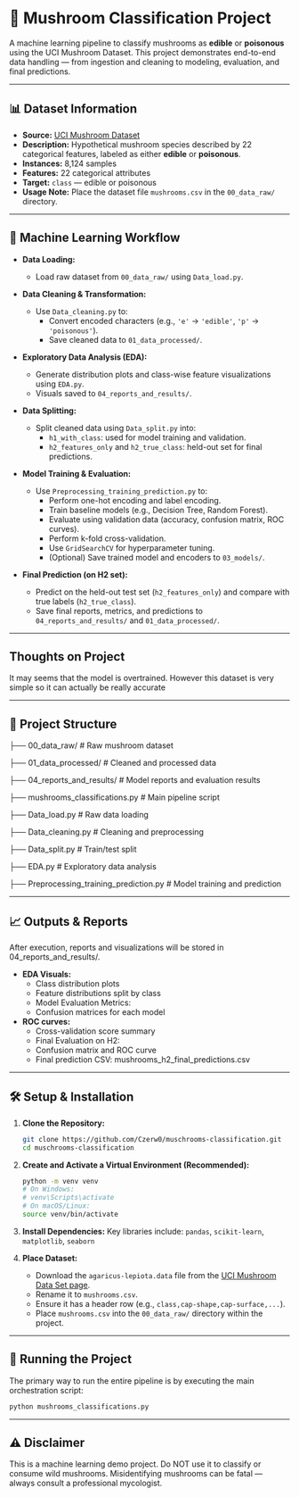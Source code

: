 # 🍄 Mushroom Classification Project

A machine learning pipeline to classify mushrooms as **edible** or **poisonous** using the UCI Mushroom Dataset. This project demonstrates end-to-end data handling — from ingestion and cleaning to modeling, evaluation, and final predictions.

---

## 📊 Dataset Information

*   **Source:** [UCI Mushroom Dataset](https://archive.ics.uci.edu/ml/datasets/Mushroom)
*   **Description:** Hypothetical mushroom species described by 22 categorical features, labeled as either **edible** or **poisonous**.
*   **Instances:** 8,124 samples
*   **Features:** 22 categorical attributes
*   **Target:** `class` — edible or poisonous
*   **Usage Note:** Place the dataset file `mushrooms.csv` in the `00_data_raw/` directory.

---

## 🧪 Machine Learning Workflow

*   **Data Loading:**
    *   Load raw dataset from `00_data_raw/` using `Data_load.py`.

*   **Data Cleaning & Transformation:**
    *   Use `Data_cleaning.py` to:
        * Convert encoded characters (e.g., `'e'` → `'edible'`, `'p'` → `'poisonous'`).
        * Save cleaned data to `01_data_processed/`.

*   **Exploratory Data Analysis (EDA):**
    *   Generate distribution plots and class-wise feature visualizations using `EDA.py`.
    *   Visuals saved to `04_reports_and_results/`.

*   **Data Splitting:**
    *   Split cleaned data using `Data_split.py` into:
        * `h1_with_class`: used for model training and validation.
        * `h2_features_only` and `h2_true_class`: held-out set for final predictions.

*   **Model Training & Evaluation:**
    *   Use `Preprocessing_training_prediction.py` to:
        * Perform one-hot encoding and label encoding.
        * Train baseline models (e.g., Decision Tree, Random Forest).
        * Evaluate using validation data (accuracy, confusion matrix, ROC curves).
        * Perform k-fold cross-validation.
        * Use `GridSearchCV` for hyperparameter tuning.
        * (Optional) Save trained model and encoders to `03_models/`.

*   **Final Prediction (on H2 set):**
    *   Predict on the held-out test set (`h2_features_only`) and compare with true labels (`h2_true_class`).
    *   Save final reports, metrics, and predictions to `04_reports_and_results/` and `01_data_processed/`.
---
## Thoughts on Project 
It may seems that the model is overtrained. However this dataset is very simple so it can actually be really accurate

---

## 📁 Project Structure

├── 00_data_raw/ # Raw mushroom dataset

├── 01_data_processed/ # Cleaned and processed data

├── 04_reports_and_results/ # Model reports and evaluation results

├── mushrooms_classifications.py # Main pipeline script

├── Data_load.py # Raw data loading

├── Data_cleaning.py # Cleaning and preprocessing

├── Data_split.py # Train/test split

├── EDA.py # Exploratory data analysis

├── Preprocessing_training_prediction.py # Model training and prediction


---
## 📈 Outputs & Reports 

After execution, reports and visualizations will be stored in 04_reports_and_results/.

* **EDA Visuals:**
    * Class distribution plots
    * Feature distributions split by class
    * Model Evaluation Metrics:
    * Confusion matrices for each model
* **ROC curves:**
    * Cross-validation score summary
    * Final Evaluation on H2:
    * Confusion matrix and ROC curve
    * Final prediction CSV: mushrooms_h2_final_predictions.csv
---

## 🛠️ Setup & Installation

1.  **Clone the Repository:**
    ```bash
    git clone https://github.com/Czerw0/muschrooms-classification.git
    cd muschrooms-classification
    ```

2.  **Create and Activate a Virtual Environment (Recommended):**
    ```bash
    python -m venv venv
    # On Windows:
    # venv\Scripts\activate
    # On macOS/Linux:
    source venv/bin/activate
    ```

3.  **Install Dependencies:**
    Key libraries include: `pandas`, `scikit-learn`, `matplotlib`, `seaborn`


4.  **Place Dataset:**
    *   Download the `agaricus-lepiota.data` file from the [UCI Mushroom Data Set page](https://archive.ics.uci.edu/ml/datasets/Mushroom).
    *   Rename it to `mushrooms.csv`.
    *   Ensure it has a header row (e.g., `class,cap-shape,cap-surface,...`).
    *   Place `mushrooms.csv` into the `00_data_raw/` directory within the project.

---

## 🚀 Running the Project

The primary way to run the entire pipeline is by executing the main orchestration script:

```bash
python mushrooms_classifications.py
```

---

## ⚠️ Disclaimer
This is a machine learning demo project.
Do NOT use it to classify or consume wild mushrooms.
Misidentifying mushrooms can be fatal — always consult a professional mycologist.
